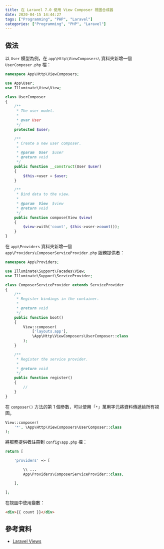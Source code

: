 ```yaml
---
title: 在 Laravel 7.0 使用 View Composer 視圖合成器
date: 2020-04-15 14:44:27
tags: ["Programming", "PHP", "Laravel"]
categories: ["Programming", "PHP", "Laravel"]
---
```


## 做法

以 `User` 模型為例，在 `app\Http\ViewComposers\` 資料夾新增一個 `UserComposer.php` 檔：

```php
namespace App\Http\ViewComposers;

use App\User;
use Illuminate\View\View;

class UserComposer
{
    /**
     * The user model.
     *
     * @var User
     */
    protected $user;

    /**
     * Create a new user composer.
     *
     * @param  User  $user
     * @return void
     */
    public function __construct(User $user)
    {
        $this->user = $user;
    }

    /**
     * Bind data to the view.
     *
     * @param  View  $view
     * @return void
     */
    public function compose(View $view)
    {
        $view->with('count', $this->user->count());
    }
}
```

在 `app\Providers` 資料夾新增一個 `app\Providers\ComposerServiceProvider.php` 服務提供者：

```php
namespace App\Providers;

use Illuminate\Support\Facades\View;
use Illuminate\Support\ServiceProvider;

class ComposerServiceProvider extends ServiceProvider
{
    /**
     * Register bindings in the container.
     *
     * @return void
     */
    public function boot()
    {
        View::composer(
            ['layouts.app'],
            \App\Http\ViewComposers\UserComposer::class
        );
    }

    /**
     * Register the service provider.
     *
     * @return void
     */
    public function register()
    {
        //
    }
}
```

在 `composer()` 方法的第 1 個參數，可以使用「`*`」萬用字元將資料傳遞給所有視圖。

```php
View::composer(
    '*', \App\Http\ViewComposers\UserComposer::class
);
```

將服務提供者註冊到 `config\app.php` 檔：

```php
return [

    'providers' => [

        \\ ...
        App\Providers\ComposerServiceProvider::class,

    ],

];
```

在視圖中使用變數：

```html
<div>{{ count }}</div>
```

## 參考資料

- [Laravel Views](https://laravel.com/docs/master/views)
